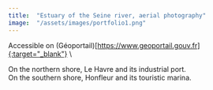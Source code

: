 ```yaml
---
title:  "Estuary of the Seine river, aerial photography"
image:  "/assets/images/portfolio1.png"
---
```


Accessible on (Géoportail)[https://www.geoportail.gouv.fr]{:target="_blank"} \

On the northern shore, Le Havre and its industrial port. \
On the southern shore, Honfleur and its touristic marina.
